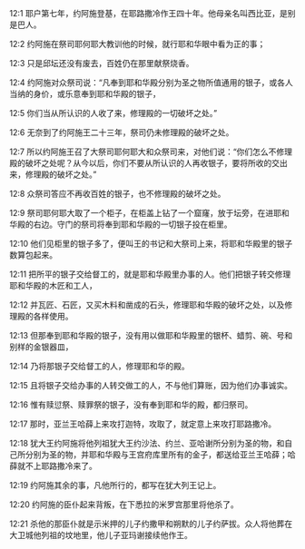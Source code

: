 <a id="1"></a>12:1  耶户第七年，约阿施登基，在耶路撒冷作王四十年。他母亲名叫西比亚，是别是巴人。  

<a id="2"></a>12:2  约阿施在祭司耶何耶大教训他的时候，就行耶和华眼中看为正的事；  

<a id="3"></a>12:3  只是邱坛还没有废去，百姓仍在那里献祭烧香。  

<a id="4"></a>12:4  约阿施对众祭司说：“凡奉到耶和华殿分别为圣之物所值通用的银子，或各人当纳的身价，或乐意奉到耶和华殿的银子，  

<a id="5"></a>12:5  你们当从所认识的人收了来，修理殿的一切破坏之处。”  

<a id="6"></a>12:6  无奈到了约阿施王二十三年，祭司仍未修理殿的破坏之处。  

<a id="7"></a>12:7  所以约阿施王召了大祭司耶何耶大和众祭司来，对他们说：“你们怎么不修理殿的破坏之处呢？从今以后，你们不要从所认识的人再收银子，要将所收的交出来，修理殿的破坏之处。”  

<a id="8"></a>12:8  众祭司答应不再收百姓的银子，也不修理殿的破坏之处。  

<a id="9"></a>12:9  祭司耶何耶大取了一个柜子，在柜盖上钻了一个窟窿，放于坛旁，在进耶和华殿的右边。守门的祭司将奉到耶和华殿的一切银子投在柜里。  

<a id="10"></a>12:10  他们见柜里的银子多了，便叫王的书记和大祭司上来，将耶和华殿里的银子数算包起来。  

<a id="11"></a>12:11  把所平的银子交给督工的，就是耶和华殿里办事的人。他们把银子转交修理耶和华殿的木匠和工人，  

<a id="12"></a>12:12  并瓦匠、石匠，又买木料和凿成的石头，修理耶和华殿的破坏之处，以及修理殿的各样使用。  

<a id="13"></a>12:13  但那奉到耶和华殿的银子，没有用以做耶和华殿里的银杯、蜡剪、碗、号和别样的金银器皿，  

<a id="14"></a>12:14  乃将那银子交给督工的人，修理耶和华的殿。  

<a id="15"></a>12:15  且将银子交给办事的人转交做工的人，不与他们算账，因为他们办事诚实。  

<a id="16"></a>12:16  惟有赎愆祭、赎罪祭的银子，没有奉到耶和华的殿，都归祭司。  

<a id="17"></a>12:17  那时，亚兰王哈薛上来攻打迦特，攻取了，就定意上来攻打耶路撒冷。  

<a id="18"></a>12:18  犹大王约阿施将他列祖犹大王约沙法、约兰、亚哈谢所分别为圣的物，和自己所分别为圣的物，并耶和华殿与王宫府库里所有的金子，都送给亚兰王哈薛；哈薛就不上耶路撒冷来了。  

<a id="19"></a>12:19  约阿施其余的事，凡他所行的，都写在犹大列王记上。  

<a id="20"></a>12:20  约阿施的臣仆起来背叛，在下悉拉的米罗宫那里将他杀了。  

<a id="21"></a>12:21  杀他的那臣仆就是示米押的儿子约撒甲和朔默的儿子约萨拔。众人将他葬在大卫城他列祖的坟地里，他儿子亚玛谢接续他作王。  
